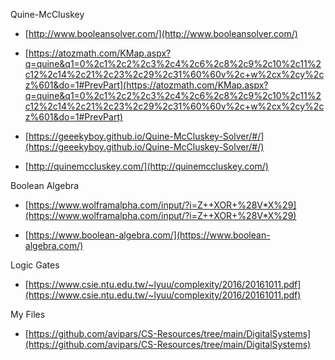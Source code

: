 Quine-McCluskey 

* [http://www.booleansolver.com/](http://www.booleansolver.com/)


* [https://atozmath.com/KMap.aspx?q=quine&q1=0%2c1%2c2%2c3%2c4%2c6%2c8%2c9%2c10%2c11%2c12%2c14%2c21%2c23%2c29%2c31%60%60v%2c+w%2cx%2cy%2cz%601&do=1#PrevPart](https://atozmath.com/KMap.aspx?q=quine&q1=0%2c1%2c2%2c3%2c4%2c6%2c8%2c9%2c10%2c11%2c12%2c14%2c21%2c23%2c29%2c31%60%60v%2c+w%2cx%2cy%2cz%601&do=1#PrevPart)

* [https://geeekyboy.github.io/Quine-McCluskey-Solver/#/](https://geeekyboy.github.io/Quine-McCluskey-Solver/#/) 

* [http://quinemccluskey.com/](http://quinemccluskey.com/)

Boolean Algebra

* [https://www.wolframalpha.com/input/?i=Z++XOR+%28V*X%29](https://www.wolframalpha.com/input/?i=Z++XOR+%28V*X%29)

* [https://www.boolean-algebra.com/](https://www.boolean-algebra.com/) 

Logic Gates 

* [https://www.csie.ntu.edu.tw/~lyuu/complexity/2016/20161011.pdf](https://www.csie.ntu.edu.tw/~lyuu/complexity/2016/20161011.pdf)

My Files

* [https://github.com/avipars/CS-Resources/tree/main/DigitalSystems](https://github.com/avipars/CS-Resources/tree/main/DigitalSystems)
